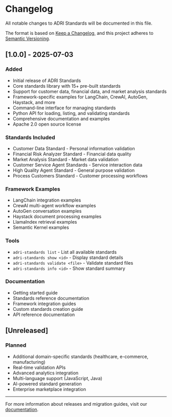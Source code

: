# Changelog

All notable changes to ADRI Standards will be documented in this file.

The format is based on [Keep a Changelog](https://keepachangelog.com/en/1.0.0/),
and this project adheres to [Semantic Versioning](https://semver.org/spec/v2.0.0.html).

## [1.0.0] - 2025-07-03

### Added
- Initial release of ADRI Standards
- Core standards library with 15+ pre-built standards
- Support for customer data, financial data, and market analysis standards
- Framework-specific examples for LangChain, CrewAI, AutoGen, Haystack, and more
- Command-line interface for managing standards
- Python API for loading, listing, and validating standards
- Comprehensive documentation and examples
- Apache 2.0 open source license

### Standards Included
- Customer Data Standard - Personal information validation
- Financial Risk Analyzer Standard - Financial data quality
- Market Analysis Standard - Market data validation
- Customer Service Agent Standards - Service interaction data
- High Quality Agent Standard - General purpose validation
- Process Customers Standard - Customer processing workflows

### Framework Examples
- LangChain integration examples
- CrewAI multi-agent workflow examples
- AutoGen conversation examples
- Haystack document processing examples
- LlamaIndex retrieval examples
- Semantic Kernel examples

### Tools
- `adri-standards list` - List all available standards
- `adri-standards show <id>` - Display standard details
- `adri-standards validate <file>` - Validate standard files
- `adri-standards info <id>` - Show standard summary

### Documentation
- Getting started guide
- Standards reference documentation
- Framework integration guides
- Custom standards creation guide
- API reference documentation

## [Unreleased]

### Planned
- Additional domain-specific standards (healthcare, e-commerce, manufacturing)
- Real-time validation APIs
- Advanced analytics integration
- Multi-language support (JavaScript, Java)
- AI-powered standard generation
- Enterprise marketplace integration

---

For more information about releases and migration guides, visit our [documentation](https://adri.verodat.com).
